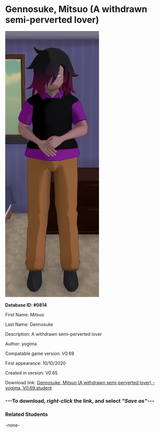# Gennosuke, Mitsuo (A withdrawn semi-perverted lover)

<img src="../../Files/Images/Gennosuke, Mitsuo (A withdrawn semi-perverted lover).png" title="Gennosuke, Mitsuo (A withdrawn semi-perverted lover) - yogima, V0.69">

**Database ID: #0814**

First Name: Mitsuo

Last Name: Gennosuke

Description: A withdrawn semi-perverted lover

Author: yogima

Compatable game version: V0.69

First appearance: 10/10/2020

Created in version: V0.65

Download link: <a href="https://raw.githubusercontent.com/Arbiter1223/Daigaku-Gurashi-Custom-Students/master/Files/Student%20Files/Gennosuke%2C%20Mitsuo%20(A%20withdrawn%20semi-perverted%20lover)%20-%20yogima%2C%20V0.69.student">Gennosuke, Mitsuo (A withdrawn semi-perverted lover) - yogima, V0.69.student</a>

### ---**To download, _right-click_ the link, and select _"Save as"_**---

### Related Students

-none-
